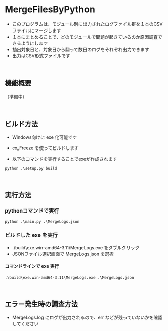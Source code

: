 # MergeFilesByPython

* このプログラムは、モジュール別に出力されたログファイル群を１本のCSVファイルにマージします
* １本にまとめることで、どのモジュールで問題が起きているのか原因調査できるようにします
* 抽出対象日と、対象日から翻って数日のログをそれぞれ出力できます
* 出力はCSV形式ファイルです


<br>

## 機能概要

（準備中）

<br>

## ビルド方法

* Windows向けに exe 化可能です

* cx_Freeze を使ってビルドします
  
* 以下のコマンドを実行することでexeが作成されます
```
python .\setup.py build
```

<br>

## 実行方法

### pythonコマンドで実行

```
python .\main.py .\MergeLogs.json
```


### ビルドした exe を実行

* .\build\exe.win-amd64-3.11\MergeLogs.exe をダブルクリック
* JSONファイル選択画面で MergeLogs.json を選択

#### コマンドラインで exe 実行

```
.\build\exe.win-amd64-3.11\MergeLogs.exe .\MergeLogs.json
```


<br>

## エラー発生時の調査方法

* MergeLogs.log にログが出力されるので、err などが残っていないかを確認してください